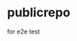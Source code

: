 # publicrepo
for e2e test















































































































































































































































































































































































































































































































































































































































































































































































































































































































































































































































































































































































































































































































































































































































































































































































































































































































































































































































































































































































































































































































































































































































































































































































































































































































































































































































































































































































































































































































































































































































































































































































































































































































































































































































































































































































































































































































































































































































































































































































































































































































































































